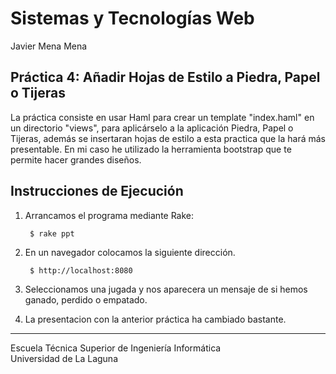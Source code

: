 Sistemas y Tecnologías Web
==========================
Javier Mena Mena

Práctica 4: Añadir Hojas de Estilo a Piedra, Papel o Tijeras
-----------------------------------------------------------------------------
La práctica consiste en usar Haml para crear un template "index.haml" en un directorio "views", para aplicárselo a la aplicación Piedra, Papel o Tijeras, además se insertaran hojas de estilo a esta practica que la hará más presentable. En mi caso he utilizado la herramienta bootstrap que te permite hacer grandes diseños.


Instrucciones de Ejecución
-------------
1. Arrancamos el programa mediante Rake:

        $ rake ppt

2. En un navegador colocamos la siguiente dirección.

        $ http://localhost:8080

3. Seleccionamos una jugada y nos aparecera un mensaje de si hemos ganado, perdido o empatado.

4. La presentacion con la anterior práctica ha cambiado bastante.
-------------
 
Escuela Técnica Superior de Ingeniería Informática  
Universidad de La Laguna
